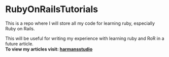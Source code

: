 # RubyOnRailsTutorials
This is a repo where I will store all my code for learning ruby, especially Ruby on Rails.   

This will be useful for writing my experience with learning ruby and RoR in a future article.   
**To view my articles visit: [harmansstudio](https://harmansstudio.wordpress.com/)**
